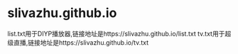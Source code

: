 # slivazhu.github.io
list.txt用于DIYP播放器,链接地址是https://slivazhu.github.io/list.txt
tv.txt用于超级直播,链接地址是https://slivazhu.github.io/tv.txt
